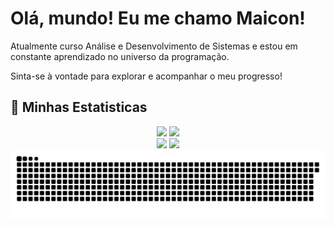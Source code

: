 # Olá, mundo! Eu me chamo Maicon!

Atualmente curso Análise e Desenvolvimento de Sistemas e estou em constante aprendizado no universo da programação.

Sinta-se à vontade para explorar e acompanhar o meu progresso!

## 🤠 Minhas Estatisticas

<div align="center">
 <a>
   <img height="180em" src="https://github-readme-stats.vercel.app/api?username=maiconroch06&show_icons=true&theme=github_dark" />
   <img height="180em" src="https://github-readme-stats.vercel.app/api/top-langs/?username=maiconroch06&layout=donut&theme=github_dark" />
 </a>
</div>
  
  <!--
  <a href="https://www.instagram.com/maicon._rocha/" target="_blank"><img src="https://img.shields.io/badge/-Instagram-%23E4405F?style=for-the-badge&logo=instagram&logoColor=white" target="_blank"></a>
  -->
 <div align="center">
  <a href = "mailto:maiconpablo588@gmail.com"><img src="https://img.shields.io/badge/-Gmail-%23333?style=for-the-badge&logo=gmail&logoColor=white" target="_blank"></a>
  <a href="https://www.linkedin.com/in/maicon-rocha-93b562301/" target="_blank"><img src="https://img.shields.io/badge/-LinkedIn-%230077B5?style=for-the-badge&logo=linkedin&logoColor=white" target="_blank"></a>
  </div>
  
<picture>
  <source media="(prefers-color-scheme: dark)" srcset="https://raw.githubusercontent.com/maiconroch06/maiconroch06/output/github-contribution-grid-snake-dark.svg">
  <source media="(prefers-color-scheme: light)" srcset="https://raw.githubusercontent.com/maiconroch06/maiconroch06/output/github-contribution-grid-snake.svg">
  <img alt="github contribution grid snake animation" src="https://raw.githubusercontent.com/maiconroch06/maiconroch06/output/github-contribution-grid-snake.svg">
</picture>
